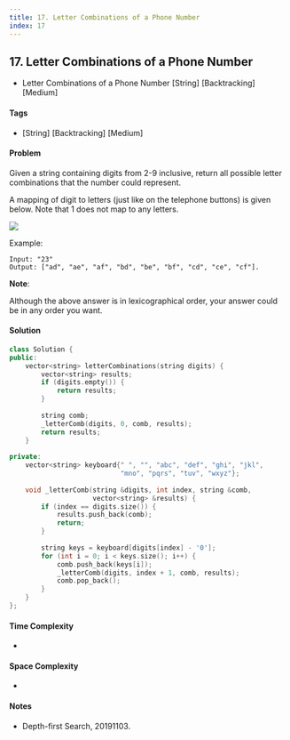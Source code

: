 ```yaml
---
title: 17. Letter Combinations of a Phone Number
index: 17
---
```


## 17. Letter Combinations of a Phone Number
- Letter Combinations of a Phone Number [String] [Backtracking] [Medium]

#### Tags
- [String] [Backtracking] [Medium]

#### Problem
Given a string containing digits from 2-9 inclusive, return all possible letter combinations that the number could represent.

A mapping of digit to letters (just like on the telephone buttons) is given below. Note that 1 does not map to any letters.

![](https://upload.wikimedia.org/wikipedia/commons/thumb/7/73/Telephone-keypad2.svg/200px-Telephone-keypad2.svg.png)

Example:

    Input: "23"
    Output: ["ad", "ae", "af", "bd", "be", "bf", "cd", "ce", "cf"].

**Note**:

Although the above answer is in lexicographical order, your answer could be in any order you want.

#### Solution
``` C++
class Solution {
public:
    vector<string> letterCombinations(string digits) {
        vector<string> results;
        if (digits.empty()) {
            return results;
        }
        
        string comb;
        _letterComb(digits, 0, comb, results);
        return results;
    }
    
private:
    vector<string> keyboard{" ", "", "abc", "def", "ghi", "jkl", 
                            "mno", "pqrs", "tuv", "wxyz"};
    
    void _letterComb(string &digits, int index, string &comb, 
                     vector<string> &results) {
        if (index == digits.size()) {
            results.push_back(comb);
            return;
        }
        
        string keys = keyboard[digits[index] - '0'];
        for (int i = 0; i < keys.size(); i++) {
            comb.push_back(keys[i]);
            _letterComb(digits, index + 1, comb, results);
            comb.pop_back();
        }
    }
};
```

#### Time Complexity
- 

#### Space Complexity
- 

#### Notes
- Depth-first Search, 20191103.

